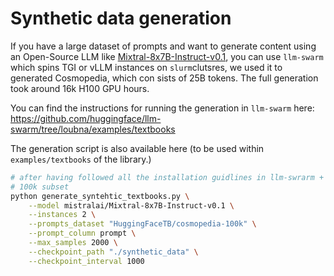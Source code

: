 
# Synthetic data generation

If you have a large dataset of prompts and want to generate content using an Open-Source LLM like [Mixtral-8x7B-Instruct-v0.1](https://huggingface.co/mistralai/Mixtral-8x7B-Instruct-v0.1), you can use `llm-swarm` which spins TGI or vLLM instances on `slurm`clutsres, we used it to generated Cosmopedia, which con sists of 25B tokens. The full generation took around 16k H100 GPU hours.

You can find the instructions for running the generation in `llm-swarm` here: https://github.com/huggingface/llm-swarm/tree/loubna/examples/textbooks

The generation script is also available here (to be used within `examples/textbooks` of the library.)

```bash
# after having followed all the installation guidlines in llm-swrarm + install wandb
# 100k subset
python generate_syntehtic_textbooks.py \
    --model mistralai/Mixtral-8x7B-Instruct-v0.1 \
    --instances 2 \
    --prompts_dataset "HuggingFaceTB/cosmopedia-100k" \
    --prompt_column prompt \
    --max_samples 2000 \
    --checkpoint_path "./synthetic_data" \
    --checkpoint_interval 1000
```
